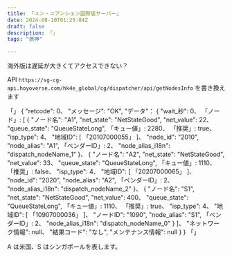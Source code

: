 ```yaml
---
title: 「ユン・ユアンシェン国際版サーバー」
date: 2024-08-10T01:25:04Z
draft: false
description: 「」
tags: "原神"

---
```

海外版は遅延が大きくてアクセスできない？

API `https://sg-cg-api.hoyoverse.com/hk4e_global/cg/dispatcher/api/getNodesInfo` を書き換えます


「」
{
  "retcode": 0、
  "メッセージ": "OK",
  "データ"： {
    "wait_秒": 0、
    「ノード」: [
      {
        "ノード名": "A1",
        "net_state": "NetStateGood",
        "net_value": 22、
        "queue_state": "QueueStateLong",
        「キュー値」: 2280、
        「推奨」: true、
        "isp_type": 4、
        "地域ID": [
          「20107000055」
        ]、
        "node_id": "2010",
        "node_alias": "A1",
        「ベンダーID」: 2、
        "node_alias_i18n": "dispatch_nodeName_1"
      }、
      {
        "ノード名": "A2",
        "net_state": "NetStateGood",
        "net_value": 33、
        "queue_state": "QueueStateLong",
        「キュー値」: 1110、
        「推奨」: false、
        "isp_type": 4、
        "地域ID": [
          「20207000065」
        ]、
        "node_id": "2020",
        "node_alias": "A2",
        「ベンダーID」: 2、
        "node_alias_i18n": "dispatch_nodeName_2"
      }、
      {
        "ノード名": "S1",
        "net_state": "NetStateGood",
        "net_value": 400、
        "queue_state": "QueueStateLong",
        「キュー値」: 1110、
        「推奨」: true、
        "isp_type": 4、
        "地域ID": [
          「10907000036」
        ]、
        "ノードID": "1090",
        "node_alias": "S1",
        「ベンダーID」: 2、
        "node_alias_i18n": "dispatch_nodeName_0"
      }
    ]、
    "ネットワーク情報": null、
    "結果コード": "なし",
    "メンテナンス情報": null
  }
}
「」

A は米国、S はシンガポールを表します。